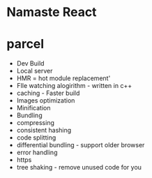 # Namaste React 

# parcel
- Dev Build
- Local server
- HMR = hot module replacement'
- FIle watching alogirithm - written in c++
- caching - Faster build 
- Images optimization 
- Minification
- Bundling
- compressing
- consistent hashing
- code splitting 
- differential bundling - support older browser
- error handling
- https
- tree shaking - remove unused code for you







